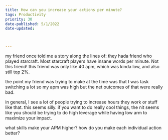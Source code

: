 ```yaml
---
title: How can you increase your actions per minute?
tags: Productivity
priority: 30
date-published: 5/1/2022
date-updated: 



---
```


my friend once told me a story along the lines of:
they hada friend who played starcraft. Most starcraft players have insane words per minute. Not this friend! this friend was only like 40 apm, which was kinda low, and also still top 2%. 



the point my friend was trying to make at the time was that I was task switching a lot so my apm was high but the net outcomes of that were really bad. 

in general, I see a lot of people trying to increase hours they work or stuff like that. this seems silly. if you want to do really cool things, the nit seems like you should be trying to do high leverage while having low arm to maximize your impact. 



what skills make your APM higher? how do you make each individual action better?



